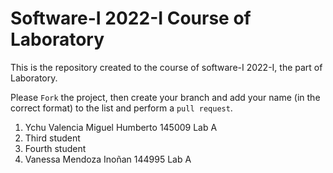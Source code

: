 # Software-I 2022-I Course of Laboratory
This is the repository created to the course of software-I 2022-I, the part of Laboratory.


Please `Fork` the project, then create your branch and add your name (in the correct format) to the list and perform a `pull request`.

<ol>
  <li>Ychu Valencia Miguel Humberto 145009 Lab A</li>
  <li>Third student</li>
  <li>Fourth student</li>
  <li>Vanessa Mendoza Inoñan 144995 Lab A</li>
</ol>
